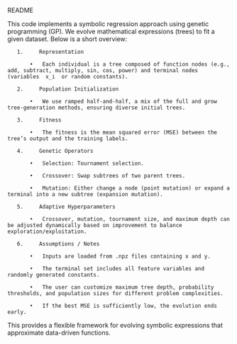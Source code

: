 README

 

This code implements a symbolic regression approach using genetic programming (GP). We evolve mathematical expressions (trees) to fit a given dataset. Below is a short overview:

       1.     Representation

           •   Each individual is a tree composed of function nodes (e.g., add, subtract, multiply, sin, cos, power) and terminal nodes (variables  x_i  or random constants).

       2.     Population Initialization

           •   We use ramped half-and-half, a mix of the full and grow tree-generation methods, ensuring diverse initial trees.

       3.     Fitness

           •   The fitness is the mean squared error (MSE) between the tree’s output and the training labels.

       4.     Genetic Operators

           •   Selection: Tournament selection.

           •   Crossover: Swap subtrees of two parent trees.

           •   Mutation: Either change a node (point mutation) or expand a terminal into a new subtree (expansion mutation).

       5.     Adaptive Hyperparameters

           •   Crossover, mutation, tournament size, and maximum depth can be adjusted dynamically based on improvement to balance exploration/exploitation.

       6.     Assumptions / Notes

           •   Inputs are loaded from .npz files containing x and y.

           •   The terminal set includes all feature variables and randomly generated constants.

           •   The user can customize maximum tree depth, probability thresholds, and population sizes for different problem complexities.

           •   If the best MSE is sufficiently low, the evolution ends early.

 

This provides a flexible framework for evolving symbolic expressions that approximate data-driven functions.
